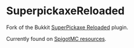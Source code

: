 # SuperpickaxeReloaded

Fork of the Bukkit [SuperPickaxe Reloaded](https://dev.bukkit.org/projects/superpickaxe-reloaded) plugin.

Currently found on [SpigotMC resources](https://www.spigotmc.org/resources/superpickaxereloaded-mc1-13.50349/).
